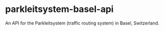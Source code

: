 # parkleitsystem-basel-api
An API for the Parkleitsystem (traffic routing system) in Basel, Switzerland.
